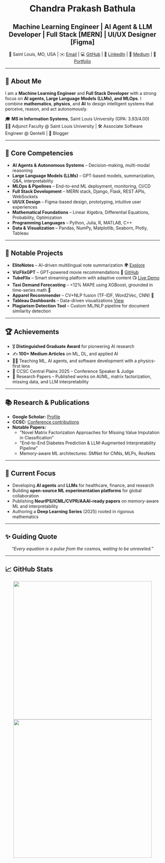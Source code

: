 <h1 align="center">Chandra Prakash Bathula</h1>
<h2 align="center">Machine Learning Engineer | AI Agent & LLM Developer | Full Stack [MERN] | UI/UX Designer [Figma]</h2>

<p align="center">
📍 Saint Louis, MO, USA  |  
✉️ <a href="mailto:chandraprakash.bathula@slu.edu">Email</a>  |  
💻 <a href="https://github.com/ChandraPrakash-Bathula">GitHub</a>  |  
🔗 <a href="https://www.linkedin.com/in/chandra-prakash-bathula/">LinkedIn</a>  |  
📝 <a href="https://medium.com/@ChandraPrakash-Bathula">Medium</a>  |  
🌠 <a href="https://portfolio-chandra-prakash-bathulas-projects.vercel.app/">Portfolio</a>
</p>

---

## 🚀 About Me

I am a **Machine Learning Engineer** and **Full Stack Developer** with a strong focus on **AI agents, Large Language Models (LLMs), and MLOps**. I combine **mathematics**, **physics**, and **AI** to design intelligent systems that perceive, reason, and act autonomously.  

🎓 **MS in Information Systems**, Saint Louis University (GPA: 3.93/4.00)  
👨‍🏫 Adjunct Faculty @ Saint Louis University | 🛠 Associate Software Engineer @ Qentelli | 🌌 Blogger  

---

## 🧠 Core Competencies

- **AI Agents & Autonomous Systems** – Decision-making, multi-modal reasoning  
- **Large Language Models (LLMs)** – GPT-based models, summarization, Q&A, interpretability  
- **MLOps & Pipelines** – End-to-end ML deployment, monitoring, CI/CD  
- **Full Stack Development** – MERN stack, Django, Flask, REST APIs, WebSockets  
- **UI/UX Design** – Figma-based design, prototyping, intuitive user experiences  
- **Mathematical Foundations** – Linear Algebra, Differential Equations, Probability, Optimization  
- **Programming Languages** – Python, Julia, R, MATLAB, C++  
- **Data & Visualization** – Pandas, NumPy, Matplotlib, Seaborn, Plotly, Tableau  

---

## 🌌 Notable Projects

- **EliteNotes** – AI-driven multilingual note summarization 🌍 [Explore](https://elite-notes-poc.vercel.app/browse)  
- **VizFlixGPT** – GPT-powered movie recommendations 🎥 [GitHub](https://github.com/ChandraPrakash-Bathula)  
- **TubeFlix** – Smart streaming platform with adaptive content 📺 [Live Demo](https://utubeflix-79845.web.app/)  
- **Taxi Demand Forecasting** – <12% MAPE using XGBoost, grounded in time-series math 🚖  
- **Apparel Recommender** – CV+NLP fusion (TF-IDF, Word2Vec, CNN) 👗  
- **Tableau Dashboards** – Data-driven visualizations [View](https://public.tableau.com/app/profile/chandra.prakash.bathula/vizzes)  
- **Plagiarism Detection Tool** – Custom ML/NLP pipeline for document similarity detection  

---

## 🏆 Achievements

- 🎖 **Distinguished Graduate Award** for pioneering AI research  
- ✍️ **100+ Medium Articles** on ML, DL, and applied AI  
- 👨‍🏫 Teaching ML, AI agents, and software development with a physics-first lens  
- 📜 CCSC Central Plains 2025 – Conference Speaker & Judge  
- 🔬 Research Papers – Published works on AI/ML, matrix factorization, missing data, and LLM interpretability  

---

## 📚 Research & Publications

- **Google Scholar:** [Profile](https://scholar.google.com/citations?user=XXXXX)  
- **CCSC:** [Conference contributions](https://www.ccsc.org/)  
- **Notable Papers:**  
  - "Novel Matrix Factorization Approaches for Missing Value Imputation in Classification"  
  - "End-to-End Diabetes Prediction & LLM-Augmented Interpretability Pipeline"  
  - Memory-aware ML architectures: SMNet for CNNs, MLPs, ResNets  

---

## 🔭 Current Focus

- Developing **AI agents** and **LLMs** for healthcare, finance, and research  
- Building **open-source ML experimentation platforms** for global collaboration  
- Publishing **NeurIPS/ICML/CVPR/AAAI-ready papers** on memory-aware ML and interpretability  
- Authoring a **Deep Learning Series** (2025) rooted in rigorous mathematics  

---

## ✨ Guiding Quote

<p align="center"><i>“Every equation is a pulse from the cosmos, waiting to be unraveled.”</i></p>

---

## 📈 GitHub Stats

<p align="center">
  <img src="https://github-readme-stats.vercel.app/api?username=ChandraPrakash-Bathula&show_icons=true&theme=transparent&hide_border=true&title_color=ffffff&text_color=bbbbbb&icon_color=ff4500" width="450"/>
  <img src="https://github-readme-streak-stats-eight.vercel.app/?user=ChandraPrakash-Bathula&theme=transparent&hide_border=true&background=00000000&stroke=ff4500&fire=ff4500" width="450"/>
</p>
